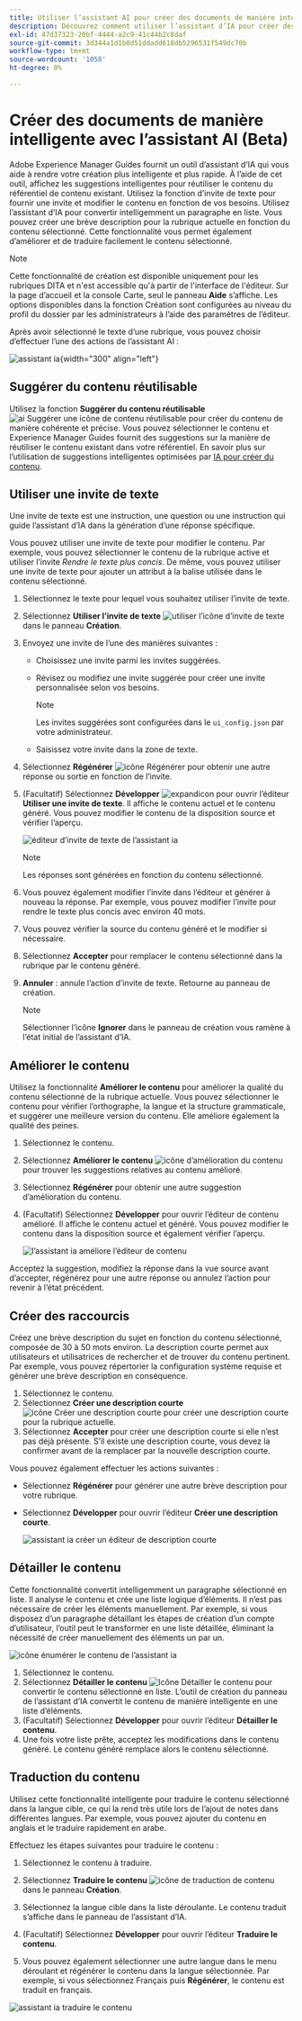 ```yaml
---
title: Utiliser l’assistant AI pour créer des documents de manière intelligente « »
description: Découvrez comment utiliser l’assistant d’IA pour créer des documents avec une efficacité intelligente.
exl-id: 47d37323-20bf-4444-a2c9-41c44b2c8daf
source-git-commit: 3d344a1d1b8d51ddadd618db5296531f549dc70b
workflow-type: tm+mt
source-wordcount: '1058'
ht-degree: 0%

---
```


# Créer des documents de manière intelligente avec l’assistant AI (Beta)

Adobe Experience Manager Guides fournit un outil d’assistant d’IA qui vous aide à rendre votre création plus intelligente et plus rapide. À l’aide de cet outil, affichez les suggestions intelligentes pour réutiliser le contenu du référentiel de contenu existant. Utilisez la fonction d’invite de texte pour fournir une invite et modifier le contenu en fonction de vos besoins. Utilisez l’assistant d’IA pour convertir intelligemment un paragraphe en liste. Vous pouvez créer une brève description pour la rubrique actuelle en fonction du contenu sélectionné. Cette fonctionnalité vous permet également d’améliorer et de traduire facilement le contenu sélectionné.

>[!NOTE]
>
> Cette fonctionnalité de création est disponible uniquement pour les rubriques DITA et n&#39;est accessible qu&#39;à partir de l&#39;interface de l&#39;éditeur. Sur la page d’accueil et la console Carte, seul le panneau **Aide** s’affiche. Les options disponibles dans la fonction Création sont configurées au niveau du profil du dossier par les administrateurs à l’aide des paramètres de l’éditeur.

Après avoir sélectionné le texte d’une rubrique, vous pouvez choisir d’effectuer l’une des actions de l’assistant AI :

![assistant ia](./images/ai-assistant-panel.png){width="300" align="left"}

## Suggérer du contenu réutilisable


Utilisez la fonction **Suggérer du contenu réutilisable** ![ai Suggérer une icône ](./images/ai-suggest-reusable-content-icon.svg) de contenu réutilisable pour créer du contenu de manière cohérente et précise. Vous pouvez sélectionner le contenu et Experience Manager Guides fournit des suggestions sur la manière de réutiliser le contenu existant dans votre référentiel.
En savoir plus sur l’utilisation de suggestions intelligentes optimisées par [IA pour créer du contenu](authoring-ai-based-smart-suggestions.md).


## Utiliser une invite de texte

Une invite de texte est une instruction, une question ou une instruction qui guide l’assistant d’IA dans la génération d’une réponse spécifique.

Vous pouvez utiliser une invite de texte pour modifier le contenu. Par exemple, vous pouvez sélectionner le contenu de la rubrique active et utiliser l’invite *Rendre le texte plus concis*. De même, vous pouvez utiliser une invite de texte pour ajouter un attribut à la balise utilisée dans le contenu sélectionné.

1. Sélectionnez le texte pour lequel vous souhaitez utiliser l’invite de texte.
1. Sélectionnez **Utiliser l’invite de texte** ![utiliser l’icône d’invite de texte](./images/ai-use-text-prompt.svg)dans le panneau **Création**.
1. Envoyez une invite de l’une des manières suivantes :

   - Choisissez une invite parmi les invites suggérées.
   - Révisez ou modifiez une invite suggérée pour créer une invite personnalisée selon vos besoins.

     >[!NOTE]
     >
     > Les invites suggérées sont configurées dans le `ui_config.json` par votre administrateur.

   - Saisissez votre invite dans la zone de texte.


1. Sélectionnez **Régénérer** ![icône Régénérer](./images/refresh-icon.svg) pour obtenir une autre réponse ou sortie en fonction de l’invite.

1. (Facultatif) Sélectionnez **Développer** ![expandicon](./images/expand-icon.svg) pour ouvrir l’éditeur **Utiliser une invite de texte**. Il affiche le contenu actuel et le contenu généré. Vous pouvez modifier le contenu de la disposition source et vérifier l’aperçu.

   ![éditeur d’invite de texte de l’assistant ia](./images/text-prompt.png)


   >[!NOTE]
   >
   > Les réponses sont générées en fonction du contenu sélectionné.



1. Vous pouvez également modifier l’invite dans l’éditeur et générer à nouveau la réponse. Par exemple, vous pouvez modifier l’invite pour rendre le texte plus concis avec environ 40 mots.

1. Vous pouvez vérifier la source du contenu généré et le modifier si nécessaire.

1. Sélectionnez **Accepter** pour remplacer le contenu sélectionné dans la rubrique par le contenu généré.
1. **Annuler** : annule l’action d’invite de texte. Retourne au panneau de création.

   >[!NOTE]
   >
   > Sélectionner l’icône **Ignorer** dans le panneau de création vous ramène à l’état initial de l’assistant d’IA.

## Améliorer le contenu

Utilisez la fonctionnalité **Améliorer le contenu** pour améliorer la qualité du contenu sélectionné de la rubrique actuelle. Vous pouvez sélectionner le contenu pour vérifier l’orthographe, la langue et la structure grammaticale, et suggérer une meilleure version du contenu. Elle améliore également la qualité des peines.

1. Sélectionnez le contenu.
1. Sélectionnez **Améliorer le contenu** ![icône d’amélioration du contenu](./images/ai-improve-icon.svg) pour trouver les suggestions relatives au contenu amélioré.
1. Sélectionnez **Régénérer** pour obtenir une autre suggestion d’amélioration du contenu.

1. (Facultatif) Sélectionnez **Développer** pour ouvrir l’éditeur de contenu amélioré. Il affiche le contenu actuel et généré. Vous pouvez modifier le contenu dans la disposition source et également vérifier l’aperçu.



   ![l’assistant ia améliore l’éditeur de contenu](./images/ai-assisstant-improve-content.png)

Acceptez la suggestion, modifiez la réponse dans la vue source avant d’accepter, régénérez pour une autre réponse ou annulez l’action pour revenir à l’état précédent.





## Créer des raccourcis

Créez une brève description du sujet en fonction du contenu sélectionné, composée de 30 à 50 mots environ. La description courte permet aux utilisateurs et utilisatrices de rechercher et de trouver du contenu pertinent.
Par exemple, vous pouvez répertorier la configuration système requise et générer une brève description en conséquence.



1. Sélectionnez le contenu.
1. Sélectionnez **Créer une description courte** ![icône Créer une description courte](./images/ai-create-shortdesc-icon.svg) pour créer une description courte pour la rubrique actuelle.
1. Sélectionnez **Accepter** pour créer une description courte si elle n’est pas déjà présente. S’il existe une description courte, vous devez la confirmer avant de la remplacer par la nouvelle description courte.

Vous pouvez également effectuer les actions suivantes :

- Sélectionnez **Régénérer** pour générer une autre brève description pour votre rubrique.
- Sélectionnez **Développer** pour ouvrir l’éditeur **Créer une description courte**.

  ![assistant ia créer un éditeur de description courte](./images/ai-assistant-create-short-desc.png)




## Détailler le contenu

Cette fonctionnalité convertit intelligemment un paragraphe sélectionné en liste.  Il analyse le contenu et crée une liste logique d’éléments. Il n’est pas nécessaire de créer les éléments manuellement. Par exemple, si vous disposez d’un paragraphe détaillant les étapes de création d’un compte d’utilisateur, l’outil peut le transformer en une liste détaillée, éliminant la nécessité de créer manuellement des éléments un par un.

![icône énumérer le contenu de l’assistant ia](./images/ai-assisstant-itemise-content.png)



1. Sélectionnez le contenu.
1. Sélectionnez **Détailler le contenu** ![Icône Détailler le contenu](./images/ai-itemize-icon.svg) pour convertir le contenu sélectionné en liste.
L’outil de création du panneau de l’assistant d’IA convertit le contenu de manière intelligente en une liste d’éléments.
1. (Facultatif) Sélectionnez **Développer** pour ouvrir l’éditeur **Détailler le contenu**.
1. Une fois votre liste prête, acceptez les modifications dans le contenu généré. Le contenu généré remplace alors le contenu sélectionné.



## Traduction du contenu

Utilisez cette fonctionnalité intelligente pour traduire le contenu sélectionné dans la langue cible, ce qui la rend très utile lors de l’ajout de notes dans différentes langues. Par exemple, vous pouvez ajouter du contenu en anglais et le traduire rapidement en arabe.

Effectuez les étapes suivantes pour traduire le contenu :

1. Sélectionnez le contenu à traduire.
1. Sélectionnez **Traduire le contenu** ![icône de traduction de contenu](./images/ai-translate-content-icon.svg) dans le panneau **Création**.
1. Sélectionnez la langue cible dans la liste déroulante. Le contenu traduit s’affiche dans le panneau de l’assistant d’IA.

1. (Facultatif) Sélectionnez **Développer** pour ouvrir l’éditeur **Traduire le contenu**.
1. Vous pouvez également sélectionner une autre langue dans le menu déroulant et régénérer le contenu dans la langue sélectionnée. Par exemple, si vous sélectionnez Français puis **Régénérer**, le contenu est traduit en français.

![assistant ia traduire le contenu](./images/ai-assisstant-translate-content.png)
